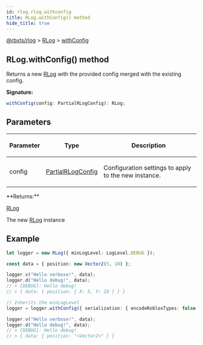 ```yaml
---
id: rlog.rlog.withconfig
title: RLog.withConfig() method
hide_title: true
---
```


[@rbxts/rlog](./rlog.md) &gt; [RLog](./rlog.rlog.md) &gt; [withConfig](./rlog.rlog.withconfig.md)

## RLog.withConfig() method

Returns a new [RLog](./rlog.rlog.md) with the provided config merged with the existing config.

**Signature:**

```typescript
withConfig(config: PartialRLogConfig): RLog;
```

## Parameters

<table><thead><tr><th>

Parameter


</th><th>

Type


</th><th>

Description


</th></tr></thead>
<tbody><tr><td>

config


</td><td>

[PartialRLogConfig](./rlog.partialrlogconfig.md)


</td><td>

Configuration settings to apply to the new instance.


</td></tr>
</tbody></table>
**Returns:**

[RLog](./rlog.rlog.md)

The new [RLog](./rlog.rlog.md) instance

## Example


```ts
let logger = new RLog({ minLogLevel: LogLevel.DEBUG });

const data = { position: new Vector2(5, 10) };

logger.v("Hello verbose!", data);
logger.d("Hello debug!", data);
// > [DEBUG]: Hello debug!
// > { data: { position: { X: 5, Y: 10 } } }

// Inherits the minLogLevel
logger = logger.withConfig({ serialization: { encodeRobloxTypes: false } });

logger.v("Hello verbose!", data);
logger.d("Hello debug!", data);
// > [DEBUG]: Hello debug!
// > { data: { position: "<Vector2>" } }
```
